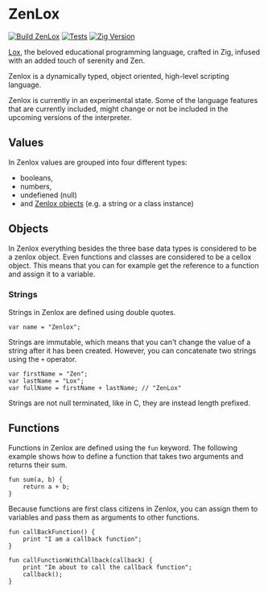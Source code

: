 # ZenLox

[![Build ZenLox](https://github.com/FrederikTobner/ZenLox/actions/workflows/build.yaml/badge.svg)](https://github.com/FrederikTobner/ZenLox/actions/workflows/build.yaml)
[![Tests](https://github.com/FrederikTobner/ZenLox/actions/workflows/test.yaml/badge.svg)](https://github.com/FrederikTobner/ZenLox/actions/workflows/test.yaml)
[![Zig Version](https://img.shields.io/badge/zig-0.11.0-orange)](https://ziglang.org/)

[Lox](https://craftinginterpreters.com/the-lox-language.html), the beloved educational programming language, crafted in Zig, infused with an added touch of serenity and Zen.

Zenlox is a dynamically typed, object oriented, high-level scripting language.

Zenlox is currently in an experimental state. Some of the language features that are currently included, might change or not be included in the upcoming versions of the interpreter.

## Values

In Zenlox values are grouped into four different types:

* booleans,
* numbers,
* undefiened (null)
* and [Zenlox objects](https://github.com/FrederikTobner/Zenlox#objects) (e.g. a string or a class instance)

## Objects

In Zenlox everything besides the three base data types is considered to be a zenlox object.
Even functions and classes are considered to be a cellox object.
This means that you can for example get the reference to a function and assign it to a variable.

### Strings

Strings in Zenlox are defined using double quotes.

```Zenlox
var name = "Zenlox";
```

Strings are immutable, which means that you can't change the value of a string after it has been created. However, you can concatenate two strings using the `+` operator.

```Zenlox
var firstName = "Zen";
var lastName = "Lox";
var fullName = firstName + lastName; // "ZenLox"
```

Strings are not null terminated, like in C, they are instead length prefixed.

## Functions

Functions in Zenlox are defined using the `fun` keyword. The following example shows how to define a function that takes two arguments and returns their sum.

```Zenlox
fun sum(a, b) {
    return a + b;
}
```

Because functions are first class citizens in Zenlox, you can assign them to variables and pass them as arguments to other functions.

```Zenlox
fun callBackFunction() {
    print "I am a callback function";
}

fun callFunctionWithCallback(callback) {
    print "Im about to call the callback function";
    callback();
}
```

